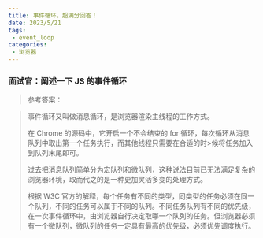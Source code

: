 ```yaml
---
title: 事件循环，超满分回答！
date: 2023/5/21
tags:
 - event_loop
categories:
 - 浏览器
---
```


### 面试官：阐述一下 JS 的事件循环

>参考答案：

>事件循环又叫做消息循环，是浏览器渲染主线程的工作方式。
>
>在 Chrome 的源码中，它开启一个不会结束的 for 循环，每次循环从消息队列中取出第一个任务执行，而其他线程只需要在合适的时>候将任务加入到队列末尾即可。
>
>过去把消息队列简单分为宏队列和微队列，这种说法目前已无法满足复杂的浏览器环境，取而代之的是一种更加灵活多变的处理方式。
>
>根据 W3C 官方的解释，每个任务有不同的类型，同类型的任务必须在同一个队列，不同的任务可以属于不同的队列。不同任务队列有不同的优先级，在一次事件循环中，由浏览器自行决定取哪一个队列的任务。但浏览器必须有一个微队列，微队列的任务一定具有最高的优先级，必须优先调度执行。
